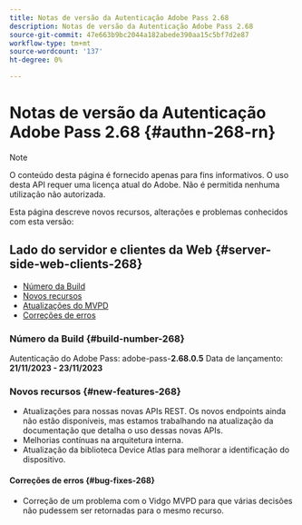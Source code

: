 ```yaml
---
title: Notas de versão da Autenticação Adobe Pass 2.68
description: Notas de versão da Autenticação Adobe Pass 2.68
source-git-commit: 47e663b9bc2044a182abede390aa15c5bf7d2e87
workflow-type: tm+mt
source-wordcount: '137'
ht-degree: 0%

---
```


# Notas de versão da Autenticação Adobe Pass 2.68 {#authn-268-rn}

>[!NOTE]
>
>O conteúdo desta página é fornecido apenas para fins informativos. O uso desta API requer uma licença atual do Adobe. Não é permitida nenhuma utilização não autorizada.

Esta página descreve novos recursos, alterações e problemas conhecidos com esta versão:

## Lado do servidor e clientes da Web {#server-side-web-clients-268}

* [Número da Build](#build-number-268)
* [Novos recursos](#new-features-268)
* [Atualizações do MVPD](#mvpd-updates-268)
* [Correções de erros](#bug-fixes-268)

### Número da Build {#build-number-268}

Autenticação do Adobe Pass: adobe-pass-**2.68.0.5**
Data de lançamento: **21/11/2023 - 23/11/2023**

### Novos recursos {#new-features-268}

* Atualizações para nossas novas APIs REST.  Os novos endpoints ainda não estão disponíveis, mas estamos trabalhando na atualização da documentação que detalha o uso dessas novas APIs.
* Melhorias contínuas na arquitetura interna.
* Atualização da biblioteca Device Atlas para melhorar a identificação do dispositivo.

#### Correções de erros {#bug-fixes-268}

* Correção de um problema com o Vidgo MVPD para que várias decisões não pudessem ser retornadas para o mesmo recurso.
